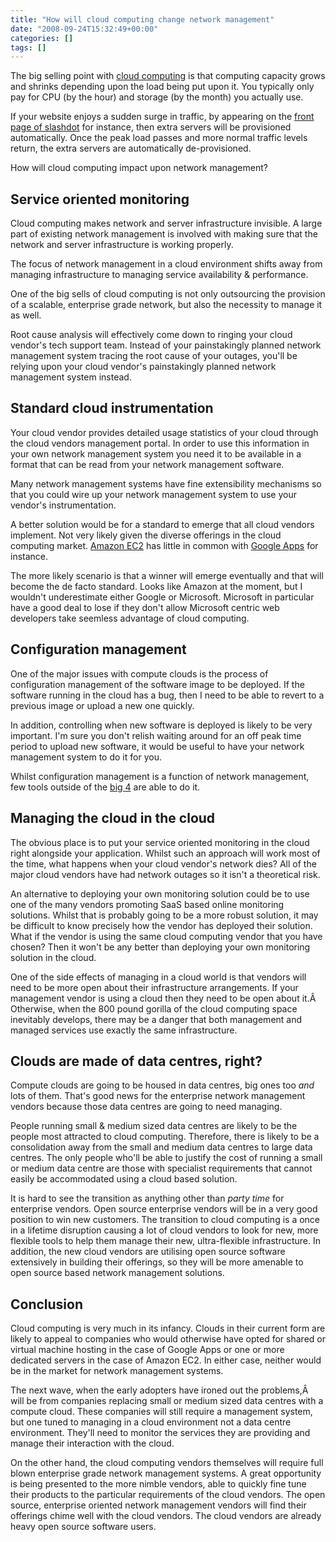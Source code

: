 ```yaml
---
title: "How will cloud computing change network management"
date: "2008-09-24T15:32:49+00:00"
categories: []
tags: []
---
```


The big selling point with <a href="http://en.wikipedia.org/wiki/Cloud_computing">cloud computing</a> is that computing capacity grows and shrinks depending upon the load being put upon it. You typically only pay for CPU (by the hour) and storage (by the month) you actually use.

If your website enjoys a sudden surge in traffic, by appearing on the <a href="http://en.wikipedia.org/wiki/Slashdot_effect">front page of slashdot</a> for instance, then extra servers will be provisioned automatically. Once the peak load passes and more normal traffic levels return, the extra servers are automatically de-provisioned.

How will cloud computing impact upon network management?
<h2>Service oriented monitoring</h2>
Cloud computing makes network and server infrastructure invisible. A large part of existing network management is involved with making sure that the network and server infrastructure is working properly.

The focus of network management in a cloud environment shifts away from managing infrastructure to managing service availability &amp; performance.

One of the big sells of cloud computing is not only outsourcing the provision of a scalable, enterprise grade network, but also the necessity to manage it as well.

Root cause analysis will effectively come down to ringing your cloud vendor's tech support team. Instead of your painstakingly planned network management system tracing the root cause of your outages, you'll be relying upon your cloud vendor's painstakingly planned network management system instead.
<h2>Standard cloud instrumentation</h2>
Your cloud vendor provides detailed usage statistics of your cloud through the cloud vendors management portal. In order to use this information in your own network management system you need it to be available in a format that can be read from your network management software.

Many network management systems have fine extensibility mechanisms so that you could wire up your network management system to use your vendor's instrumentation.

A better solution would be for a standard to emerge that all cloud vendors implement. Not very likely given the diverse offerings in the cloud computing market. <a href="http://aws.amazon.com/ec2/">Amazon EC2</a> has little in common with <a href="http://www.google.com/apps/">Google Apps</a> for instance.

The more likely scenario is that a winner will emerge eventually and that will become the de facto standard. Looks like Amazon at the moment, but I wouldn't underestimate either Google or Microsoft. Microsoft in particular have a good deal to lose if they don't allow Microsoft centric web developers take seemless advantage of cloud computing.
<h2>Configuration management</h2>
One of the major issues with compute clouds is the process of configuration management of the software image to be deployed. If the software running in the cloud has a bug, then I need to be able to revert to a previous image or upload a new one quickly.

In addition, controlling when new software is deployed is likely to be very important. I'm sure you don't relish waiting around for an off peak time period to upload new software, it would be useful to have your network management system to do it for you.

Whilst configuration management is a function of network management, few tools outside of the <a href="http://www.networkworld.com/newsletters/nsm/2007/0604nsm1.html">big 4</a> are able to do it.
<h2>Managing the cloud in the cloud</h2>
The obvious place is to put your service oriented monitoring in the cloud right alongside your application. Whilst such an approach will work most of the time, what happens when your cloud vendor's network dies? All of the major cloud vendors have had network outages so it isn't a theoretical risk.

An alternative to deploying your own monitoring solution could be to use one of the many vendors promoting SaaS based online monitoring solutions. Whilst that is probably going to be a more robust solution, it may be difficult to know precisely how the vendor has deployed their solution. What if the vendor is using the same cloud computing vendor that you have chosen? Then it won't be any better than deploying your own monitoring solution in the cloud.

One of the side effects of managing in a cloud world is that vendors will need to be more open about their infrastructure arrangements. If your management vendor is using a cloud then they need to be open about it.Â  Otherwise, when the 800 pound gorilla of the cloud computing space inevitably develops, there may be a danger that both management and managed services use exactly the same infrastructure.
<h2>Clouds are made of data centres, right?</h2>
Compute clouds are going to be housed in data centres, big ones too <em>and</em> lots of them. That's good news for the enterprise network management vendors because those data centres are going to need managing.

People running small &amp; medium sized data centres are likely to be the people most attracted to cloud computing. Therefore, there is likely to be a consolidation away from the small and medium data centres to large data centres. The only people who'll be able to justify the cost of running a small or medium data centre are those with specialist requirements that cannot easily be accommodated using a cloud based solution.

It is hard to see the transition as anything other than <em>party time</em> for enterprise vendors. Open source enterprise vendors will be in a very good position to win new customers. The transition to cloud computing is a once in a lifetime disruption causing a lot of cloud vendors to look for new, more flexible tools to help them manage their new, ultra-flexible infrastructure. In addition, the new cloud vendors are utilising open source software extensively in building their offerings, so they will be more amenable to open source based network management solutions.
<h2>Conclusion</h2>
Cloud computing is very much in its infancy. Clouds in their current form are likely to appeal to companies who would otherwise have opted for shared or virtual machine hosting in the case of Google Apps or one or more dedicated servers in the case of Amazon EC2. In either case, neither would be in the market for network management systems.

The next wave, when the early adopters have ironed out the problems,Â  will be from companies replacing small or medium sized data centres with a compute cloud. These companies will still require a management system, but one tuned to managing in a cloud environment not a data centre environment. They'll need to monitor the services they are providing and manage their interaction with the cloud.

On the other hand, the cloud computing vendors themselves will require full blown enterprise grade network management systems. A great opportunity is being presented to the more nimble vendors, able to quickly fine tune their products to the particular requirements of the cloud vendors. The open source, enterprise oriented network management vendors will find their offerings chime well with the cloud vendors. The cloud vendors are already heavy open source software users.
